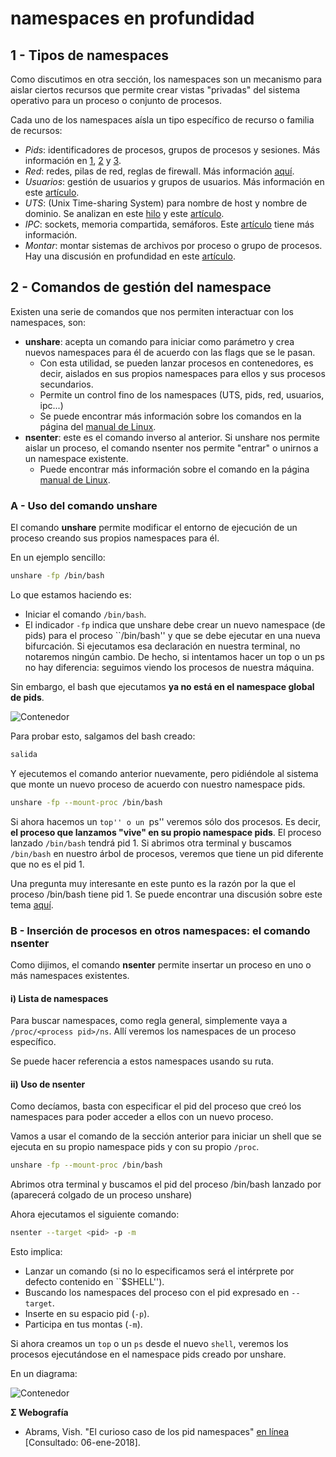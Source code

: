 # namespaces en profundidad

## 1 - Tipos de namespaces

Como discutimos en otra sección, los namespaces son un mecanismo para aislar ciertos recursos que permite crear vistas "privadas" del sistema operativo para un proceso o conjunto de procesos.

Cada uno de los namespaces aísla un tipo específico de recurso o familia de recursos:

- _Pids_: identificadores de procesos, grupos de procesos y sesiones. Más información en [1](https://lwn.net/Articles/531114/), [2](https://lwn.net/Articles/531419/) y [3](https://lwn.net/Articles/532748/).
- _Red_: redes, pilas de red, reglas de firewall. Más información [aquí](https://lwn.net/Articles/580893/).
- _Usuarios_: gestión de usuarios y grupos de usuarios. Más información en este [artículo](https://lwn.net/Articles/532593/).
- _UTS_: (Unix Time-sharing System) para nombre de host y nombre de dominio. Se analizan en este [hilo](https://lwn.net/Articles/179345/) y este [artículo](https://lwn.net/Articles/531114/).
- _IPC_: sockets, memoria compartida, semáforos. Este [artículo](https://lwn.net/Articles/531114/) tiene más información.
- _Montar_: montar sistemas de archivos por proceso o grupo de procesos. Hay una discusión en profundidad en este [artículo](https://lwn.net/Articles/689856/).

## 2 - Comandos de gestión del namespace

Existen una serie de comandos que nos permiten interactuar con los namespaces, son:

- **unshare**: acepta un comando para iniciar como parámetro y crea nuevos namespaces para él de acuerdo con las flags que se le pasan.
  - Con esta utilidad, se pueden lanzar procesos en contenedores, es decir, aislados en sus propios namespaces para ellos y sus procesos secundarios.
  - Permite un control fino de los namespaces (UTS, pids, red, usuarios, ipc...)
  - Se puede encontrar más información sobre los comandos en la página del [manual de Linux](https://man7.org/linux/man-pages/man1/unshare.1.html).
- **nsenter**: este es el comando inverso al anterior. Si unshare nos permite aislar un proceso, el comando nsenter nos permite "entrar" o unirnos a un namespace existente.
  - Puede encontrar más información sobre el comando en la página [manual de Linux](http://man7.org/linux/man-pages/man1/nsenter.1.html).

### A - Uso del comando unshare

El comando **unshare** permite modificar el entorno de ejecución de un proceso creando sus propios namespaces para él.

En un ejemplo sencillo:

```bash
unshare -fp /bin/bash
```

Lo que estamos haciendo es:

- Iniciar el comando ```/bin/bash```.
- El indicador ```-fp``` indica que unshare debe crear un nuevo namespace (de pids) para el proceso ``/bin/bash'' y que se debe ejecutar en una nueva bifurcación.
Si ejecutamos esa declaración en nuestra terminal, no notaremos ningún cambio. De hecho, si intentamos hacer un top o un ps no hay diferencia: seguimos viendo los procesos de nuestra máquina.

Sin embargo, el bash que ejecutamos **ya no está en el namespace global de pids**.

![Contenedor](./../_media/01_que_e_un_contedor_de_software/namespaces_1.png)

Para probar esto, salgamos del bash creado:

```bash
salida
```

Y ejecutemos el comando anterior nuevamente, pero pidiéndole al sistema que monte un nuevo proceso de acuerdo con nuestro namespace pids.

```bash
unshare -fp --mount-proc /bin/bash
```

Si ahora hacemos un ``top'' o un ``ps'' veremos sólo dos procesos. Es decir, **el proceso que lanzamos "vive" en su propio namespace pids**. El proceso lanzado ```/bin/bash``` tendrá pid 1. Si abrimos otra terminal y buscamos ```/bin/bash``` en nuestro árbol de procesos, veremos que tiene un pid diferente que no es el pid 1.


Una pregunta muy interesante en este punto es la razón por la que el proceso /bin/bash tiene pid 1. Se puede encontrar una discusión sobre este tema [aquí](https://hackernoon.com/the-curious-case-of-pid-namespaces-1ce86b6bc900).

### B - Inserción de procesos en otros namespaces: el comando nsenter

Como dijimos, el comando **nsenter** permite insertar un proceso en uno o más namespaces existentes.

#### i) Lista de namespaces
Para buscar namespaces, como regla general, simplemente vaya a ```/proc/<process pid>/ns```. Allí veremos los namespaces de un proceso específico.

Se puede hacer referencia a estos namespaces usando su ruta.

#### ii) Uso de nsenter
Como decíamos, basta con especificar el pid del proceso que creó los namespaces para poder acceder a ellos con un nuevo proceso.

Vamos a usar el comando de la sección anterior para iniciar un shell que se ejecuta en su propio namespace pids y con su propio ```/proc```.

```bash
unshare -fp --mount-proc /bin/bash
```

Abrimos otra terminal y buscamos el pid del proceso /bin/bash lanzado por (aparecerá colgado de un proceso unshare)

Ahora ejecutamos el siguiente comando:

```bash
nsenter --target <pid> -p -m
```

Esto implica:

- Lanzar un comando (si no lo especificamos será el intérprete por defecto contenido en ``$SHELL'').
- Buscando los namespaces del proceso con el pid expresado en ```--target```.
- Inserte en su espacio pid (```-p```).
- Participa en tus montas (```-m```).

Si ahora creamos un ```top``` o un `ps` desde el nuevo `shell`, veremos los procesos ejecutándose en el namespace pids creado por unshare.

En un diagrama:

![Contenedor](./../_media/01_que_e_un_contedor_de_software/namespaces_2.png)

**Σ Webografía**
- Abrams, Vish. "El curioso caso de los pid namespaces" [en línea](https://hackernoon.com/the-curious-case-of-pid-namespaces-1ce86b6bc900) [Consultado: 06-ene-2018].